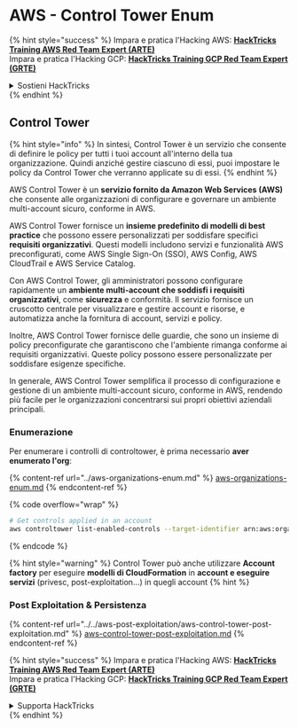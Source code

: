 # AWS - Control Tower Enum

{% hint style="success" %}
Impara e pratica l'Hacking AWS: <img src="/.gitbook/assets/image.png" alt="" data-size="line">[**HackTricks Training AWS Red Team Expert (ARTE)**](https://training.hacktricks.xyz/courses/arte)<img src="/.gitbook/assets/image.png" alt="" data-size="line">\
Impara e pratica l'Hacking GCP: <img src="/.gitbook/assets/image (2).png" alt="" data-size="line">[**HackTricks Training GCP Red Team Expert (GRTE)**<img src="/.gitbook/assets/image (2).png" alt="" data-size="line">](https://training.hacktricks.xyz/courses/grte)

<details>

<summary>Sostieni HackTricks</summary>

* Controlla i [**piani di abbonamento**](https://github.com/sponsors/carlospolop)!
* **Unisciti al** 💬 [**gruppo Discord**](https://discord.gg/hRep4RUj7f) o al [**gruppo telegram**](https://t.me/peass) o **seguici** su **Twitter** 🐦 [**@hacktricks\_live**](https://twitter.com/hacktricks\_live)**.**
* **Condividi trucchi di hacking inviando PR ai** [**HackTricks**](https://github.com/carlospolop/hacktricks) e [**HackTricks Cloud**](https://github.com/carlospolop/hacktricks-cloud) repository di github.

</details>
{% endhint %}

## Control Tower

{% hint style="info" %}
In sintesi, Control Tower è un servizio che consente di definire le policy per tutti i tuoi account all'interno della tua organizzazione. Quindi anziché gestire ciascuno di essi, puoi impostare le policy da Control Tower che verranno applicate su di essi.
{% endhint %}

AWS Control Tower è un **servizio fornito da Amazon Web Services (AWS)** che consente alle organizzazioni di configurare e governare un ambiente multi-account sicuro, conforme in AWS.

AWS Control Tower fornisce un **insieme predefinito di modelli di best practice** che possono essere personalizzati per soddisfare specifici **requisiti organizzativi**. Questi modelli includono servizi e funzionalità AWS preconfigurati, come AWS Single Sign-On (SSO), AWS Config, AWS CloudTrail e AWS Service Catalog.

Con AWS Control Tower, gli amministratori possono configurare rapidamente un **ambiente multi-account che soddisfi i requisiti organizzativi**, come **sicurezza** e conformità. Il servizio fornisce un cruscotto centrale per visualizzare e gestire account e risorse, e automatizza anche la fornitura di account, servizi e policy.

Inoltre, AWS Control Tower fornisce delle guardie, che sono un insieme di policy preconfigurate che garantiscono che l'ambiente rimanga conforme ai requisiti organizzativi. Queste policy possono essere personalizzate per soddisfare esigenze specifiche.

In generale, AWS Control Tower semplifica il processo di configurazione e gestione di un ambiente multi-account sicuro, conforme in AWS, rendendo più facile per le organizzazioni concentrarsi sui propri obiettivi aziendali principali.

### Enumerazione

Per enumerare i controlli di controltower, è prima necessario **aver enumerato l'org**:

{% content-ref url="../aws-organizations-enum.md" %}
[aws-organizations-enum.md](../aws-organizations-enum.md)
{% endcontent-ref %}

{% code overflow="wrap" %}
```bash
# Get controls applied in an account
aws controltower list-enabled-controls --target-identifier arn:aws:organizations::<acc_id>:ou/<ou-id>
```
{% endcode %}

{% hint style="warning" %}
Control Tower può anche utilizzare **Account factory** per eseguire **modelli di CloudFormation** in **account e eseguire servizi** (privesc, post-exploitation...) in quegli account
{% hint %}

### Post Exploitation & Persistenza

{% content-ref url="../../aws-post-exploitation/aws-control-tower-post-exploitation.md" %}
[aws-control-tower-post-exploitation.md](../../aws-post-exploitation/aws-control-tower-post-exploitation.md)
{% endcontent-ref %}

{% hint style="success" %}
Impara e pratica l'Hacking AWS: <img src="/.gitbook/assets/image.png" alt="" data-size="line">[**HackTricks Training AWS Red Team Expert (ARTE)**](https://training.hacktricks.xyz/courses/arte)<img src="/.gitbook/assets/image.png" alt="" data-size="line">\
Impara e pratica l'Hacking GCP: <img src="/.gitbook/assets/image (2).png" alt="" data-size="line">[**HackTricks Training GCP Red Team Expert (GRTE)**<img src="/.gitbook/assets/image (2).png" alt="" data-size="line">](https://training.hacktricks.xyz/courses/grte)

<details>

<summary>Supporta HackTricks</summary>

* Controlla i [**piani di abbonamento**](https://github.com/sponsors/carlospolop)!
* **Unisciti al** 💬 [**gruppo Discord**](https://discord.gg/hRep4RUj7f) o al [**gruppo telegram**](https://t.me/peass) o **seguici** su **Twitter** 🐦 [**@hacktricks\_live**](https://twitter.com/hacktricks\_live)**.**
* **Condividi trucchi di hacking inviando PR a** [**HackTricks**](https://github.com/carlospolop/hacktricks) e [**HackTricks Cloud**](https://github.com/carlospolop/hacktricks-cloud) github repos.

</details>
{% endhint %}
